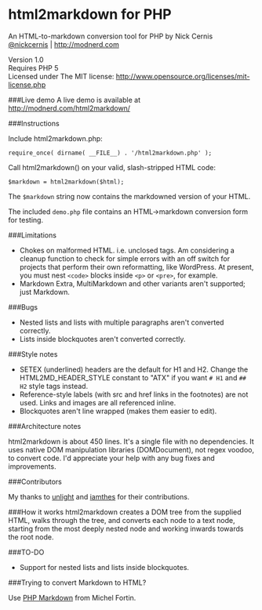 html2markdown for PHP
=====================

An HTML-to-markdown conversion tool for PHP by Nick Cernis  
[@nickcernis](http://twitter.com/nickcernis)  |  http://modnerd.com

Version 1.0  
Requires PHP 5  
Licensed under The MIT license: http://www.opensource.org/licenses/mit-license.php

###Live demo
A live demo is available at http://modnerd.com/html2markdown/

###Instructions

Include html2markdown.php:
	
	require_once( dirname( __FILE__) . '/html2markdown.php' );
       
Call html2markdown() on your valid, slash-stripped HTML code:

    $markdown = html2markdown($html);
    
The `$markdown` string now contains the markdowned version of your HTML.

The included `demo.php` file contains an HTML->markdown conversion form for testing.

###Limitations

- Chokes on malformed HTML. i.e. unclosed tags. Am considering a cleanup function to check for simple errors with an off switch for projects that perform their own reformatting, like WordPress. At present, you must nest `<code>` blocks inside `<p>` or `<pre>`, for example.
- Markdown Extra, MultiMarkdown and other variants aren't supported; just Markdown.

###Bugs

- Nested lists and lists with multiple paragraphs aren't converted correctly.
- Lists inside blockquotes aren't converted correctly.

###Style notes

- SETEX (underlined) headers are the default for H1 and H2. Change the HTML2MD_HEADER_STYLE constant to "ATX" if you want `# H1` and `## H2` style tags instead.
- Reference-style labels (with src and href links in the footnotes) are not used. Links and images are all referenced inline.
- Blockquotes aren't line wrapped (makes them easier to edit).

###Architecture notes

html2markdown is about 450 lines. It's a single file with no dependencies. It uses native DOM manipulation libraries (DOMDocument), not regex voodoo, 
to convert code. I'd appreciate your help with any bug fixes and improvements.

###Contributors

My thanks to [unlight](https://github.com/unlight) and [iamthes](https://github.com/iamthes) for their contributions.

###How it works
html2markdown creates a DOM tree from the supplied HTML, walks through the tree, and converts each node to a text node, starting from the most deeply nested node and working inwards towards the root node.


###TO-DO

- Support for nested lists and lists inside blockquotes.

###Trying to convert Markdown to HTML?

Use [PHP Markdown](http://michelf.com/projects/php-markdown/) from Michel Fortin.

